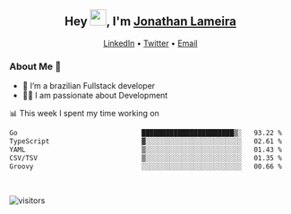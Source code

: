 <h2 align="center">Hey <img src="https://github.com/TheDudeThatCode/TheDudeThatCode/blob/master/Assets/Hi.gif" width="29">, I'm <a href="https://www.linkedin.com/in/jonathanlameira/">Jonathan Lameira</a></h2>
<p align="center">
  <a href="https://www.linkedin.com/in/jonathanlameira/">LinkedIn</a> •
  <a href="https://twitter.com/jlameira">Twitter</a> •
  <a href="mailto:jlameira@gmail.com">Email</a>
</p>

### About Me 🚀
- 🌱  I’m a brazilian Fullstack developer</br>
- 👨‍💻  I am passionate about Development</br>

<!-- ![Jonathan Lameira github stats](https://github-readme-stats.vercel.app/api?username=jlameirameli&show_icons=true&hide_border=true)&nbsp;&nbsp; -->

📊 This week I spent my time working on
<!--START_SECTION:waka-->

```txt
Go                               ███████████████████████▒░   93.22 %
TypeScript                       ▓░░░░░░░░░░░░░░░░░░░░░░░░   02.61 %
YAML                             ▒░░░░░░░░░░░░░░░░░░░░░░░░   01.43 %
CSV/TSV                          ▒░░░░░░░░░░░░░░░░░░░░░░░░   01.35 %
Groovy                           ░░░░░░░░░░░░░░░░░░░░░░░░░   00.66 %
```

<!--END_SECTION:waka-->

<br />

![visitors](https://visitor-badge.laobi.icu/badge?page_id=jlameira.jlameira)
